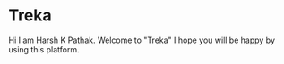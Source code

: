 # Treka
Hi I am Harsh K Pathak. Welcome to "Treka" I hope you will be happy by using this platform.
